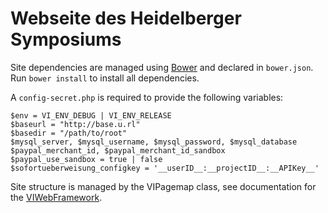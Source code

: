 Webseite des Heidelberger Symposiums
====================================

Site dependencies are managed using [Bower](http://bower.io) and declared in `bower.json`. Run `bower install` to install all dependencies.

A `config-secret.php` is required to provide the following variables:

	$env = VI_ENV_DEBUG | VI_ENV_RELEASE
	$baseurl = "http://base.u.rl"
	$basedir = "/path/to/root"
	$mysql_server, $mysql_username, $mysql_password, $mysql_database
	$paypal_merchant_id, $paypal_merchant_id_sandbox
	$paypal_use_sandbox = true | false
	$sofortueberweisung_configkey = '__userID__:__projectID__:__APIKey__'

Site structure is managed by the VIPagemap class, see documentation for the [VIWebFramework](https://github.com/knly/VIWebFramework/).
